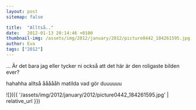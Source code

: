 ```yaml
---
layout: post
sitemap: false

title:  "Alltså.."
date:   2012-01-13 20:14:46 +0100
thumbnail-img: /assets/img/2012/january/2012/picture0442_184261595.jpg
author: Eva
tags: ["2012"]
---
```


... Är det bara jag eller tycker ni också att det här är den roligaste bilden ever?









hahahha alltså åååååh matilda vad gör duuuuuu

![]({{ '/assets/img/2012/january/2012/picture0442_184261595.jpg'  | relative_url }})

